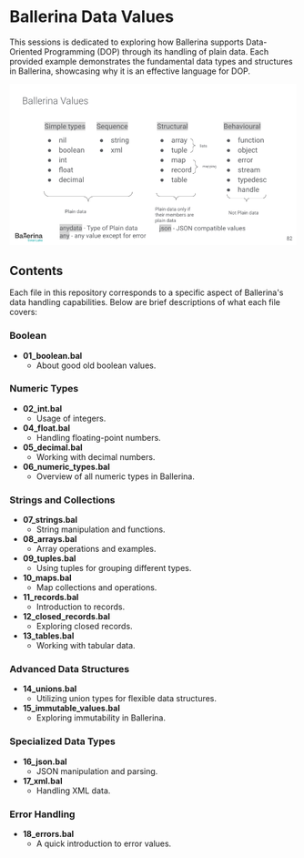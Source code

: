 # Ballerina Data Values

This sessions is dedicated to exploring how Ballerina supports Data-Oriented Programming (DOP) through its handling of plain data. Each provided example demonstrates the fundamental data types and structures in Ballerina, showcasing why it is an effective language for DOP.

![Ballerina Values](PlainData.png)

## Contents

Each file in this repository corresponds to a specific aspect of Ballerina's data handling capabilities. Below are brief descriptions of what each file covers:

### Boolean
- **01_boolean.bal**
  - About good old boolean values.

### Numeric Types
- **02_int.bal**
  - Usage of integers.
- **04_float.bal**
  - Handling floating-point numbers.
- **05_decimal.bal**
  - Working with decimal numbers.
- **06_numeric_types.bal**
  - Overview of all numeric types in Ballerina.

### Strings and Collections
- **07_strings.bal**
  - String manipulation and functions.
- **08_arrays.bal**
  - Array operations and examples.
- **09_tuples.bal**
  - Using tuples for grouping different types.
- **10_maps.bal**
  - Map collections and operations.
- **11_records.bal**
  - Introduction to records.
- **12_closed_records.bal**
  - Exploring closed records.
- **13_tables.bal**
  - Working with tabular data.

### Advanced Data Structures
- **14_unions.bal**
  - Utilizing union types for flexible data structures.
- **15_immutable_values.bal**
  - Exploring immutability in Ballerina.

### Specialized Data Types
- **16_json.bal**
  - JSON manipulation and parsing.
- **17_xml.bal**
  - Handling XML data.

### Error Handling
- **18_errors.bal**
  - A quick introduction to error values.
